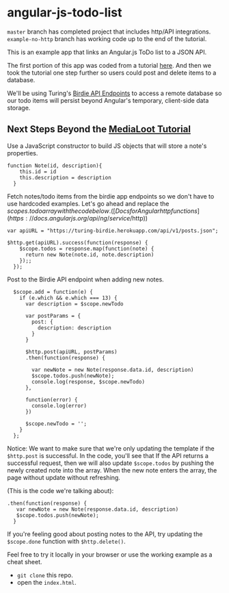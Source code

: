 # angular-js-todo-list

`master` branch has completed project that includes http/API integrations.
`example-no-http` branch has working code up to the end of the tutorial.

This is an example app that links an Angular.js ToDo list to a JSON API.  

The first portion of this app was coded from a tutorial [here](http://medialoot.com/blog/angularjs-for-absolute-beginners/).  And then we took the tutorial one step further so users could post and delete items to a database.

We'll be using Turing's [Birdie API Endpoints](https://turing-birdie.herokuapp.com/) to access a remote database so our todo items will persist beyond Angular's temporary, client-side data storage.


## Next Steps Beyond the [MediaLoot Tutorial](http://medialoot.com/blog/angularjs-for-absolute-beginners/)

Use a JavaScript constructor to build JS objects that will store a note's properties.

```  
function Note(id, description){
    this.id = id
    this.description = description
  } 
  ```
  
  
Fetch notes/todo items from the birdie app endpoints so we don't have to use hardcoded examples.  Let's go ahead and replace the $scopes.todo array with the code below.
([Docs for Angular http functions](https://docs.angularjs.org/api/ng/service/$http))

```
var apiURL = "https://turing-birdie.herokuapp.com/api/v1/posts.json";
  
$http.get(apiURL).success(function(response) {
    $scope.todos = response.map(function(note) {
      return new Note(note.id, note.description)
    });;
  });
  ```
  
Post to the Birdie API endpoint when adding new notes.

```
  $scope.add = function(e) {
    if (e.which && e.which === 13) {
      var description = $scope.newTodo

      var postParams = {
        post: {
          description: description
        }
      }

      $http.post(apiURL, postParams)
      .then(function(response) {

        var newNote = new Note(response.data.id, description)
        $scope.todos.push(newNote);
        console.log(response, $scope.newTodo)
      },

      function(error) {
        console.log(error)
      })

      $scope.newTodo = '';
    }
  };
```

Notice: We want to make sure that we're only updating the template if the `$http.post` is successful. In the code, you'll see that If the API returns a successful request, then we will also update `$scope.todos` by pushing the newly created note into  the array.  When the new note enters the array, the page without update without refreshing.  

(This is the code we're talking about):

```
.then(function(response) {
   var newNote = new Note(response.data.id, description)
   $scope.todos.push(newNote);
  }
```

If you're feeling good about posting notes to the API, try updating the `$scope.done` function with `$http.delete()`.

Feel free to try it locally in your browser or use the working example as a cheat sheet.
- `git clone` this repo.
- open the `index.html`.
